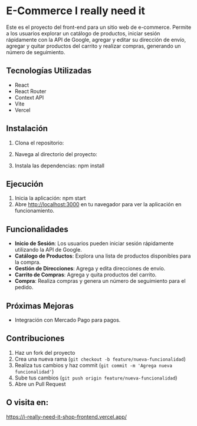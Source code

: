# E-Commerce I really need it

Este es el proyecto del front-end para un sitio web de e-commerce. Permite a los usuarios explorar un catálogo de productos, iniciar sesión rápidamente con la API de Google, agregar y editar su dirección de envío, agregar y quitar productos del carrito y realizar compras, generando un número de seguimiento.

## Tecnologías Utilizadas

- React
- React Router
- Context API
- Vite
- Vercel

## Instalación

1. Clona el repositorio:

2. Navega al directorio del proyecto:

3. Instala las dependencias:
   npm install

## Ejecución

1. Inicia la aplicación:
   npm start
2. Abre [http://localhost:3000](http://localhost:3000) en tu navegador para ver la aplicación en funcionamiento.

## Funcionalidades

- **Inicio de Sesión**: Los usuarios pueden iniciar sesión rápidamente utilizando la API de Google.
- **Catálogo de Productos**: Explora una lista de productos disponibles para la compra.
- **Gestión de Direcciones**: Agrega y edita direcciones de envío.
- **Carrito de Compras**: Agrega y quita productos del carrito.
- **Compra**: Realiza compras y genera un número de seguimiento para el pedido.

## Próximas Mejoras

- Integración con Mercado Pago para pagos.

## Contribuciones

1. Haz un fork del proyecto
2. Crea una nueva rama (`git checkout -b feature/nueva-funcionalidad`)
3. Realiza tus cambios y haz commit (`git commit -m 'Agrega nueva funcionalidad'`)
4. Sube tus cambios (`git push origin feature/nueva-funcionalidad`)
5. Abre un Pull Request

## O visita en:

https://i-really-need-it-shop-frontend.vercel.app/
